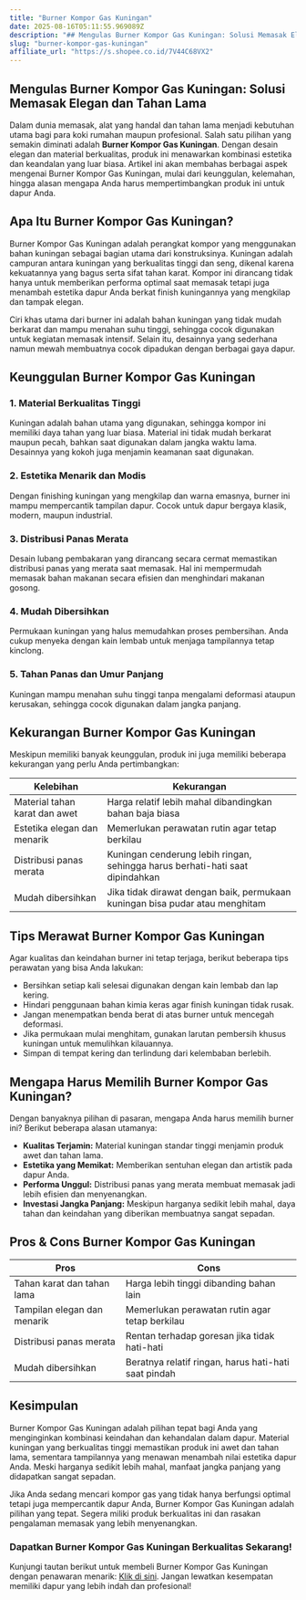 ```yaml
---
title: "Burner Kompor Gas Kuningan"
date: 2025-08-16T05:11:55.969089Z
description: "## Mengulas Burner Kompor Gas Kuningan: Solusi Memasak Elegan dan Tahan Lama..."
slug: "burner-kompor-gas-kuningan"
affiliate_url: "https://s.shopee.co.id/7V44C68VX2"
---
```

## Mengulas Burner Kompor Gas Kuningan: Solusi Memasak Elegan dan Tahan Lama

Dalam dunia memasak, alat yang handal dan tahan lama menjadi kebutuhan utama bagi para koki rumahan maupun profesional. Salah satu pilihan yang semakin diminati adalah **Burner Kompor Gas Kuningan**. Dengan desain elegan dan material berkualitas, produk ini menawarkan kombinasi estetika dan keandalan yang luar biasa. Artikel ini akan membahas berbagai aspek mengenai Burner Kompor Gas Kuningan, mulai dari keunggulan, kelemahan, hingga alasan mengapa Anda harus mempertimbangkan produk ini untuk dapur Anda.

## Apa Itu Burner Kompor Gas Kuningan?

Burner Kompor Gas Kuningan adalah perangkat kompor yang menggunakan bahan kuningan sebagai bagian utama dari konstruksinya. Kuningan adalah campuran antara kuningan yang berkualitas tinggi dan seng, dikenal karena kekuatannya yang bagus serta sifat tahan karat. Kompor ini dirancang tidak hanya untuk memberikan performa optimal saat memasak tetapi juga menambah estetika dapur Anda berkat finish kuningannya yang mengkilap dan tampak elegan.

Ciri khas utama dari burner ini adalah bahan kuningan yang tidak mudah berkarat dan mampu menahan suhu tinggi, sehingga cocok digunakan untuk kegiatan memasak intensif. Selain itu, desainnya yang sederhana namun mewah membuatnya cocok dipadukan dengan berbagai gaya dapur.

## Keunggulan Burner Kompor Gas Kuningan

### 1. Material Berkualitas Tinggi

Kuningan adalah bahan utama yang digunakan, sehingga kompor ini memiliki daya tahan yang luar biasa. Material ini tidak mudah berkarat maupun pecah, bahkan saat digunakan dalam jangka waktu lama. Desainnya yang kokoh juga menjamin keamanan saat digunakan.

### 2. Estetika Menarik dan Modis

Dengan finishing kuningan yang mengkilap dan warna emasnya, burner ini mampu mempercantik tampilan dapur. Cocok untuk dapur bergaya klasik, modern, maupun industrial.

### 3. Distribusi Panas Merata

Desain lubang pembakaran yang dirancang secara cermat memastikan distribusi panas yang merata saat memasak. Hal ini mempermudah memasak bahan makanan secara efisien dan menghindari makanan gosong.

### 4. Mudah Dibersihkan

Permukaan kuningan yang halus memudahkan proses pembersihan. Anda cukup menyeka dengan kain lembab untuk menjaga tampilannya tetap kinclong.

### 5. Tahan Panas dan Umur Panjang

Kuningan mampu menahan suhu tinggi tanpa mengalami deformasi ataupun kerusakan, sehingga cocok digunakan dalam jangka panjang.

## Kekurangan Burner Kompor Gas Kuningan

Meskipun memiliki banyak keunggulan, produk ini juga memiliki beberapa kekurangan yang perlu Anda pertimbangkan:

| Kelebihan | Kekurangan |
| --- | --- |
| Material tahan karat dan awet | Harga relatif lebih mahal dibandingkan bahan baja biasa |
| Estetika elegan dan menarik | Memerlukan perawatan rutin agar tetap berkilau |
| Distribusi panas merata | Kuningan cenderung lebih ringan, sehingga harus berhati-hati saat dipindahkan |
| Mudah dibersihkan | Jika tidak dirawat dengan baik, permukaan kuningan bisa pudar atau menghitam |

## Tips Merawat Burner Kompor Gas Kuningan

Agar kualitas dan keindahan burner ini tetap terjaga, berikut beberapa tips perawatan yang bisa Anda lakukan:

- Bersihkan setiap kali selesai digunakan dengan kain lembab dan lap kering.
- Hindari penggunaan bahan kimia keras agar finish kuningan tidak rusak.
- Jangan menempatkan benda berat di atas burner untuk mencegah deformasi.
- Jika permukaan mulai menghitam, gunakan larutan pembersih khusus kuningan untuk memulihkan kilauannya.
- Simpan di tempat kering dan terlindung dari kelembaban berlebih.

## Mengapa Harus Memilih Burner Kompor Gas Kuningan?

Dengan banyaknya pilihan di pasaran, mengapa Anda harus memilih burner ini? Berikut beberapa alasan utamanya:

- **Kualitas Terjamin:** Material kuningan standar tinggi menjamin produk awet dan tahan lama.
- **Estetika yang Memikat:** Memberikan sentuhan elegan dan artistik pada dapur Anda.
- **Performa Unggul:** Distribusi panas yang merata membuat memasak jadi lebih efisien dan menyenangkan.
- **Investasi Jangka Panjang:** Meskipun harganya sedikit lebih mahal, daya tahan dan keindahan yang diberikan membuatnya sangat sepadan.

## Pros & Cons Burner Kompor Gas Kuningan

| **Pros** | **Cons** |
| --- | --- |
| Tahan karat dan tahan lama | Harga lebih tinggi dibanding bahan lain |
| Tampilan elegan dan menarik | Memerlukan perawatan rutin agar tetap berkilau |
| Distribusi panas merata | Rentan terhadap goresan jika tidak hati-hati |
| Mudah dibersihkan | Beratnya relatif ringan, harus hati-hati saat pindah |  

## Kesimpulan

Burner Kompor Gas Kuningan adalah pilihan tepat bagi Anda yang menginginkan kombinasi keindahan dan kehandalan dalam dapur. Material kuningan yang berkualitas tinggi memastikan produk ini awet dan tahan lama, sementara tampilannya yang menawan menambah nilai estetika dapur Anda. Meski harganya sedikit lebih mahal, manfaat jangka panjang yang didapatkan sangat sepadan.

Jika Anda sedang mencari kompor gas yang tidak hanya berfungsi optimal tetapi juga mempercantik dapur Anda, Burner Kompor Gas Kuningan adalah pilihan yang tepat. Segera miliki produk berkualitas ini dan rasakan pengalaman memasak yang lebih menyenangkan.

### Dapatkan Burner Kompor Gas Kuningan Berkualitas Sekarang!

Kunjungi tautan berikut untuk membeli Burner Kompor Gas Kuningan dengan penawaran menarik: [Klik di sini](https://s.shopee.co.id/7V44C68VX2). Jangan lewatkan kesempatan memiliki dapur yang lebih indah dan profesional!